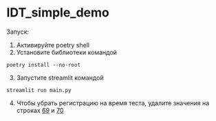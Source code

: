 # IDT_simple_demo

Запуск:
1. Активируйте poetry shell
2. Установите библиотеки командой
```
poetry install --no-root
```
3. Запустите streamlit командой
```
streamlit run main.py
```
4. Чтобы убрать регистрацию на время теста, удалите значения на строках [69](https://github.com/VLMHyperBenchTeam/IDT_simple_demo/blob/dev/main.py#L69) и [70](https://github.com/VLMHyperBenchTeam/IDT_simple_demo/blob/dev/main.py#L70)
